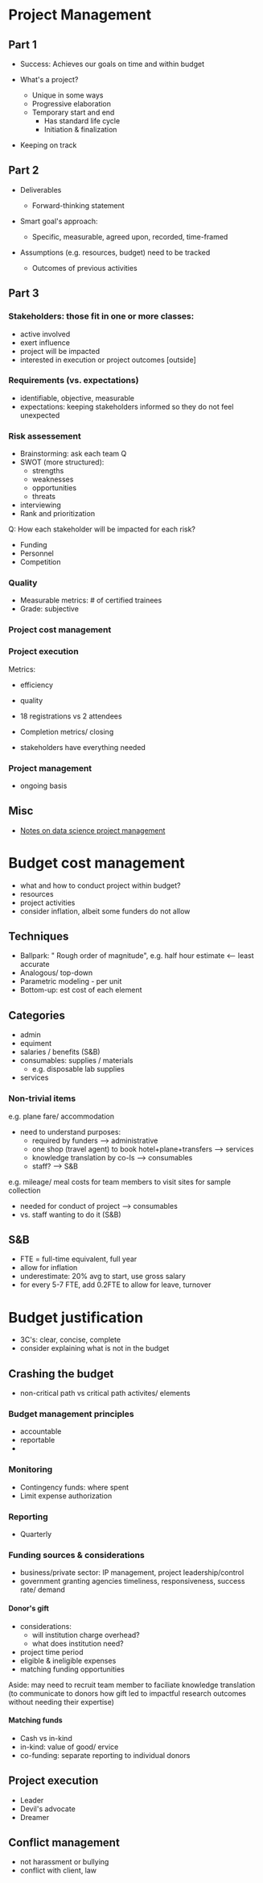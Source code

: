 
# Project Management 

## Part 1

- Success: Achieves our goals on time and within budget 

- What's a project?
  - Unique in some ways 
  - Progressive elaboration
  - Temporary start and end
    - Has standard life cycle
    - Initiation & finalization 

- Keeping on track

## Part 2

- Deliverables
  - Forward-thinking statement
- Smart goal's approach:
  - Specific, measurable, agreed upon, recorded, time-framed
   
- Assumptions (e.g. resources, budget) need to be tracked
  - Outcomes of previous activities


## Part 3

### Stakeholders: those fit in one or more classes:
- active involved
- exert influence
- project will be impacted
- interested in execution or project outcomes [outside]

### Requirements (vs. expectations)

- identifiable, objective, measurable
- expectations: keeping stakeholders informed so they do not feel unexpected

### Risk assessement 

- Brainstorming: ask each team Q
- SWOT (more structured):
  - strengths
  - weaknesses
  - opportunities 
  - threats
- interviewing
- Rank and prioritization  

Q: How each stakeholder will be impacted for each risk?

- Funding
- Personnel
- Competition


### Quality
- Measurable metrics: # of certified trainees
- Grade: subjective

### Project cost management

### Project execution 

Metrics:
- efficiency 
- quality
- 18 registrations vs 2 attendees

- Completion metrics/ closing
- stakeholders have everything needed


### Project management
- ongoing basis

## Misc
- [Notes on data science project management](data_science.md)


# Budget cost management
- what and how to conduct project within budget?
- resources
- project activities
- consider inflation, albeit some funders do not allow
 
## Techniques
- Ballpark: " Rough order of magnitude", e.g. half hour estimate <-- least accurate
- Analogous/ top-down
- Parametric modeling - per unit
- Bottom-up: est cost of each element

## Categories
- admin
- equiment
- salaries / benefits (S&B)
- consumables: supplies / materials
  - e.g. disposable lab supplies
- services

### Non-trivial items 

e.g. plane fare/ accommodation
- need to understand purposes: 
  - required by funders --> administrative
  - one shop (travel agent) to book hotel+plane+transfers --> services
  - knowledge translation by co-Is --> consumables
  - staff? --> S&B

e.g. mileage/ meal costs for team members to visit sites for sample collection
- needed for conduct of project --> consumables
- vs. staff wanting to do it (S&B)

## S&B

- FTE = full-time equivalent, full year
- allow for inflation
- underestimate: 20% avg to start, use gross salary
- for every 5-7 FTE, add 0.2FTE to allow for leave, turnover

# Budget justification

- 3C's: clear, concise, complete
- consider explaining what is not in the budget

## Crashing the budget
- non-critical path vs critical path activites/ elements

### Budget management principles
- accountable
- reportable
- 

### Monitoring
- Contingency funds: where spent
- Limit expense authorization

### Reporting
- Quarterly

### Funding sources & considerations

- business/private sector: IP management, project leadership/control
- government granting agencies timeliness, responsiveness, success rate/ demand

#### Donor's gift
- considerations: 
  - will institution charge overhead?
  - what does institution need?
- project time period
- eligible & ineligible expenses
- matching funding opportunities

Aside: may need to recruit team member to faciliate knowledge translation (to communicate to donors how gift led to impactful research outcomes without needing their expertise)
  
  
#### Matching funds
- Cash vs in-kind
- in-kind: value of good/ ervice
- co-funding: separate reporting to individual donors


## Project execution 

- Leader
- Devil's advocate
- Dreamer

## Conflict management
  
- not harassment or bullying
- conflict with client, law
